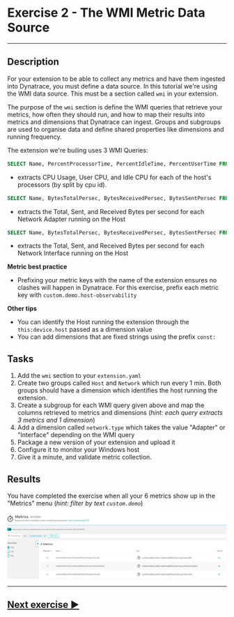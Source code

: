 # Exercise 2 - The WMI Metric Data Source
---

## Description

For your extension to be able to collect any metrics and have them ingested into Dynatrace, you must define a data source. In this tutorial we're using the WMI data source. This must be a section called `wmi` in your extension.

The purpose of the `wmi` section is define the WMI queries that retrieve your metrics, how often they should run, and how to map their results into metrics and dimensions that Dynatrace can ingest. Groups and subgroups are used to organise data and define shared properties like dimensions and running frequency.

The extension we're builing uses 3 WMI Queries:
```sql
SELECT Name, PercentProcessorTime, PercentIdleTime, PercentUserTime FROM Win32_PerfFormattedData_PerfOS_Processor WHERE Name LIKE '_Total'
```
* extracts CPU Usage, User CPU, and Idle CPU for each of the host's processors (by split by cpu id).

```sql
SELECT Name, BytesTotalPersec, BytesReceivedPersec, BytesSentPersec FROM Win32_PerfFormattedData_Tcpip_NetworkAdapter
```
* extracts the Total, Sent, and Received Bytes per second for each Network Adapter running on the Host

```sql
SELECT Name, BytesTotalPersec, BytesReceivedPersec, BytesSentPersec FROM Win32_PerfFormattedData_Tcpip_NetworkInterface
```
* extracts the Total, Sent, and Received Bytes per second for each Network Interface running on the Host

**Metric best practice**

* Prefixing your metric keys with the name of the extension ensures no clashes will happen in Dynatrace. For this exercise, prefix each metric key with `custom.demo.host-observability`

**Other tips**

* You can identify the Host running the extension through the `this:device.host` passed as a dimension value
* You can add dimensions that are fixed strings using the prefix `const:`


## Tasks
1. Add the `wmi` section to your `extension.yaml`
2. Create two groups called `Host` and `Network` which run every 1 min. Both groups should have a dimension which identifies the host running the extension.
3. Create a subgroup for each WMI query given above and map the columns retrieved to metrics and dimensions (*hint: each query extracts 3 metrics and 1 dimension*)
4. Add a dimension called `network.type` which takes the value "Adapter" or "Interface" depending on the WMI query
5. Package a new version of your extension and upload it
6. Configure it to monitor your Windows host
7. Give it a minute, and validate metric collection.

## Results
You have completed the exercise when all your 6 metrics show up in the "Metrics" menu (*hint: filter by text `custom.demo`*)

![result](img/result.png)

---
## [Next exercise ▶](../3_Metric-Metadata)
